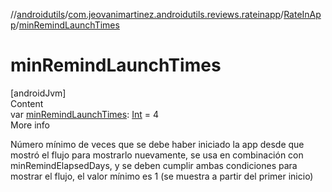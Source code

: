 //[androidutils](../../index.md)/[com.jeovanimartinez.androidutils.reviews.rateinapp](../index.md)/[RateInApp](index.md)/[minRemindLaunchTimes](min-remind-launch-times.md)



# minRemindLaunchTimes  
[androidJvm]  
Content  
var [minRemindLaunchTimes](min-remind-launch-times.md): [Int](https://kotlinlang.org/api/latest/jvm/stdlib/kotlin/-int/index.html) = 4  
More info  


Número mínimo de veces que se debe haber iniciado la app desde que mostró el flujo para mostrarlo nuevamente, se usa en combinación con minRemindElapsedDays, y se deben cumplir ambas condiciones para mostrar el flujo, el valor mínimo es 1 (se muestra a partir del primer inicio)

  



